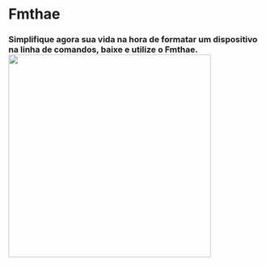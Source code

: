 # Fmthae
<h3>Simplifique agora sua vida na hora de formatar um dispositivo na linha de comandos, baixe e utilize o Fmthae. 

<img src="https://user-images.githubusercontent.com/20159378/50998972-db513f00-1507-11e9-8b0b-ca440cfb0ec5.png" height="400" widht="400">
